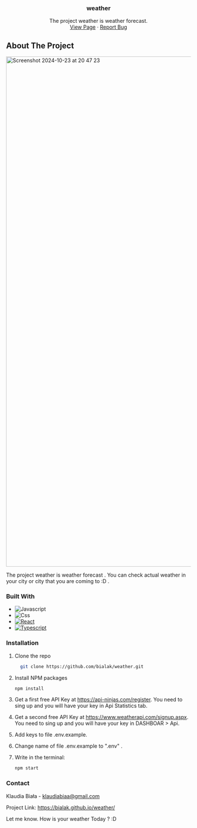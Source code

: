 <h3 align="center">weather</h3>
  <p align="center">
     The project weather is weather forecast.
    <br />
    <a href="https://bialak.github.io/weather/">View Page</a>
    ·
    <a href="https://github.com/bialak/weather/issues/new">Report Bug</a>
  </p>
</div>

## About The Project

<img width="1393" alt="Screenshot 2024-10-23 at 20 47 23" src="https://github.com/user-attachments/assets/937cc333-f0ab-47c7-b383-56cd01559f1c">

The project weather is weather forecast . You can check actual weather in your city or city that you are coming to :D . 

### Built With

* ![Javascript][Javacript-logo]
* ![Css][Css-logo]
* [![React][React.js]][React-url]
* [![Typescript][Typescript-logo]][Typescript-url]


### Installation

1. Clone the repo
   ```sh
     git clone https://github.com/bialak/weather.git 
   ```
2. Install NPM packages
   ```sh
   npm install
   ```

3. Get a first free API Key at https://api-ninjas.com/register. You need to sing up and you will have your key in Api Statistics tab.

4. Get a second free API Key at  https://www.weatherapi.com/signup.aspx. You need to sing up and you will have your key in  DASHBOAR > Api.

5. Add keys to file .env.example.

6. Change name of file .env.example to ".env" .

7. Write in the terminal:
    ```sh
    npm start 
   ```
   
### Contact

Klaudia Biała - klaudiabiaa@gmail.com

Project Link: https://bialak.github.io/weather/


Let me know. How is your weather Today ? :D 


[React.js]: https://img.shields.io/badge/React-20232A?style=for-the-badge&logo=react&logoColor=61DAFB
[React-url]: https://reactjs.org/
[Javacript-logo]: https://img.shields.io/badge/javascript-%23323330.svg?style=for-the-badge&logo=javascript&logoColor=F7DF1E
[Css-logo]: https://img.shields.io/badge/CSS-%231572B6.svg?style=for-the-badge&logo=CSS3&logoColor=white
[Typescript-logo]: https://img.shields.io/badge/TypeScript-%23007ACC.svg?style=for-the-badge&logo=TypeScript&logoColor=white
[Typescript-url]: https://www.typescriptlang.org/

